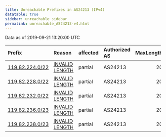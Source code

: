 ```yaml
---
title: Unreachable Prefixes in AS24213 (IPv4)
datatable: true
sidebar: unreachable_sidebar
permalink: unreachable_AS24213-v4.html
---
```


Data as of 2019-09-21 13:20:00 UTC


<div class="datatable-begin"></div>

| Prefix                                                   | Reason                                                                                                    | affected   | Authorized AS   |   MaxLength | Anchor                                       |   unreachable /24s |
|:---------------------------------------------------------|:----------------------------------------------------------------------------------------------------------|:-----------|:----------------|------------:|:---------------------------------------------|-------------------:|
| [119.82.224.0/22](https://stat.ripe.net/119.82.224.0/22) | [INVALID LENGTH](https://rpki-validator.ripe.net/announcement-preview?asn=AS24213&prefix=119.82.224.0/22) | partial    | AS24213         |          20 | [APNIC](unreachable_APNIC_RPKI_Root-v4.html) |                  4 |
| [119.82.228.0/22](https://stat.ripe.net/119.82.228.0/22) | [INVALID LENGTH](https://rpki-validator.ripe.net/announcement-preview?asn=AS24213&prefix=119.82.228.0/22) | partial    | AS24213         |          20 | [APNIC](unreachable_APNIC_RPKI_Root-v4.html) |                  4 |
| [119.82.232.0/22](https://stat.ripe.net/119.82.232.0/22) | [INVALID LENGTH](https://rpki-validator.ripe.net/announcement-preview?asn=AS24213&prefix=119.82.232.0/22) | partial    | AS24213         |          20 | [APNIC](unreachable_APNIC_RPKI_Root-v4.html) |                  4 |
| [119.82.236.0/23](https://stat.ripe.net/119.82.236.0/23) | [INVALID LENGTH](https://rpki-validator.ripe.net/announcement-preview?asn=AS24213&prefix=119.82.236.0/23) | partial    | AS24213         |          20 | [APNIC](unreachable_APNIC_RPKI_Root-v4.html) |                  2 |
| [119.82.238.0/23](https://stat.ripe.net/119.82.238.0/23) | [INVALID LENGTH](https://rpki-validator.ripe.net/announcement-preview?asn=AS24213&prefix=119.82.238.0/23) | partial    | AS24213         |          20 | [APNIC](unreachable_APNIC_RPKI_Root-v4.html) |                  2 |

<div class="datatable-end"></div>